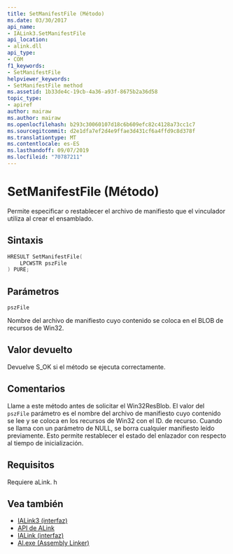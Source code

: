 ```yaml
---
title: SetManifestFile (Método)
ms.date: 03/30/2017
api_name:
- IALink3.SetManifestFile
api_location:
- alink.dll
api_type:
- COM
f1_keywords:
- SetManifestFile
helpviewer_keywords:
- SetManifestFile method
ms.assetid: 1b33de4c-19cb-4a36-a93f-8675b2a36d58
topic_type:
- apiref
author: mairaw
ms.author: mairaw
ms.openlocfilehash: b293c30060107d18c6b609efc82c4128a73cc1c7
ms.sourcegitcommit: d2e1dfa7ef2d4e9ffae3d431cf6a4ffd9c8d378f
ms.translationtype: MT
ms.contentlocale: es-ES
ms.lasthandoff: 09/07/2019
ms.locfileid: "70787211"
---
```

# <a name="setmanifestfile-method"></a>SetManifestFile (Método)
Permite especificar o restablecer el archivo de manifiesto que el vinculador utiliza al crear el ensamblado.  
  
## <a name="syntax"></a>Sintaxis  
  
```cpp  
HRESULT SetManifestFile(  
    LPCWSTR pszFile  
) PURE;  
```  
  
## <a name="parameters"></a>Parámetros  
 `pszFile`  
  
 Nombre del archivo de manifiesto cuyo contenido se coloca en el BLOB de recursos de Win32.  
  
## <a name="return-value"></a>Valor devuelto  
 Devuelve S_OK si el método se ejecuta correctamente.  
  
## <a name="remarks"></a>Comentarios  
 Llame a este método antes de solicitar el Win32ResBlob. El valor del `pszFile` parámetro es el nombre del archivo de manifiesto cuyo contenido se lee y se coloca en los recursos de Win32 con el ID. de recurso. Cuando se llama con un parámetro de NULL, se borra cualquier manifiesto leído previamente. Esto permite restablecer el estado del enlazador con respecto al tiempo de inicialización.  
  
## <a name="requirements"></a>Requisitos  
 Requiere aLink. h  
  
## <a name="see-also"></a>Vea también

- [IALink3 (interfaz)](ialink3-interface.md)
- [API de ALink](index.md)
- [IALink (interfaz)](ialink-interface.md)
- [Al.exe (Assembly Linker)](../../tools/al-exe-assembly-linker.md)

